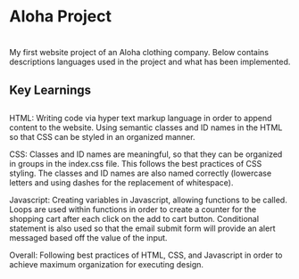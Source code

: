 # Aloha Project <h1>
My first website project of an Aloha clothing company. Below contains descriptions languages used in the project and what has been implemented.

## Key Learnings <h2>
HTML: Writing code via hyper text markup language in order to append content to the website. Using semantic classes and ID names in the HTML so that CSS can be styled in an organized manner. 

CSS: Classes and ID names are meaningful, so that they can be organized in groups in the index.css file. This follows the best practices of CSS styling. The classes and ID names are also named correctly (lowercase letters and using dashes for the replacement of whitespace).

Javascript: Creating variables in Javascript, allowing functions to be called. Loops are used within functions in order to create a counter for the shopping cart after each click on the add to cart button. Conditional statement is also used so that the email submit form will provide an alert messaged based off the value of the input. 

Overall: Following best practices of HTML, CSS, and Javascript in order to achieve maximum organization for executing design.